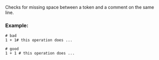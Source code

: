 Checks for missing space between a token and a comment on the
same line.

### Example:
    # bad
    1 + 1# this operation does ...

    # good
    1 + 1 # this operation does ...